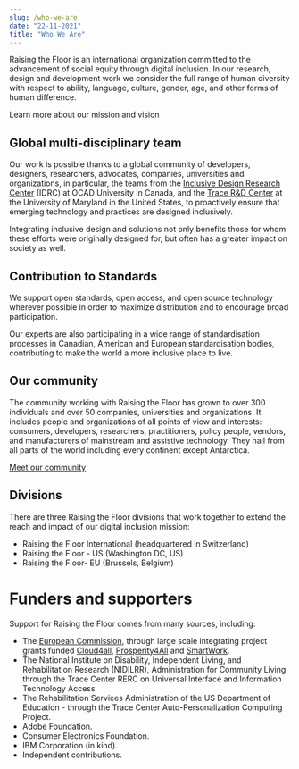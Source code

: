 ```yaml
---
slug: /who-we-are
date: "22-11-2021"
title: "Who We Are"
---
```


Raising the Floor is an international organization committed to the advancement of social equity through digital inclusion. In our research, design and development work we consider the full range of human diversity with respect to ability, language, culture, gender, age, and other forms of human difference.

Learn more about our mission and vision

## Global multi-disciplinary team
Our work is possible thanks to a global community of developers, designers, researchers, advocates, companies, universities and organizations, in particular, the teams from the [Inclusive Design Research Center](https://idrc.ocadu.ca/) (IDRC) at OCAD University in Canada, and the [Trace R&D Center](https://trace.umd.edu/) at the University of Maryland in the United States, to proactively ensure that emerging technology and practices are designed inclusively.

Integrating inclusive design and solutions not only benefits those for whom these efforts were originally designed for, but often has a greater impact on society as well.

## Contribution to Standards
We support open standards, open access, and open source technology wherever possible in order to maximize distribution and to encourage broad participation.

Our experts are also participating in a wide range of standardisation processes in Canadian, American and European standardisation bodies, contributing to make the world a more inclusive place to live.

## Our community

The community working with Raising the Floor has grown to over 300 individuals and over 50 companies, universities and organizations. It includes people and organizations of all points of view and interests: consumers, developers, researchers, practitioners, policy people, vendors, and manufacturers of mainstream and assistive technology. They hail from all parts of the world including every continent except Antarctica.

[Meet our community]()

## Divisions
There are three Raising the Floor divisions that work together to extend the reach and impact of our digital inclusion mission:

* Raising the Floor International (headquartered in Switzerland)
* Raising the Floor - US (Washington DC, US) 
* Raising the Floor- EU (Brussels, Belgium)

# Funders and supporters
Support for Raising the Floor comes from many sources, including:

* The [European Commission](https://ec.europa.eu/info/index_en), through large scale integrating project grants funded [Cloud4all](https://gpii.net/content/cloud4all), [Prosperity4All](http://www.prosperity4all.eu/) and [SmartWork](http://www.smartworkproject.eu/).
* The National Institute on Disability, Independent Living, and Rehabilitation Research (NIDILRR), Administration for Community Living through the Trace Center RERC on Universal Interface and Information Technology Access
* The Rehabilitation Services Administration of the US Department of Education - through the Trace Center Auto-Personalization Computing Project.
* Adobe Foundation.
* Consumer Electronics Foundation.
* IBM Corporation (in kind).
* Independent contributions.